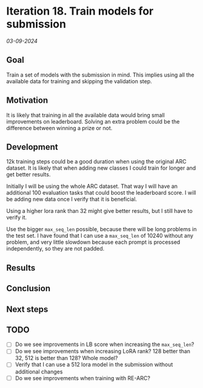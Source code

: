# Iteration 18. Train models for submission

_03-09-2024_

<!---
The work is done using short iterations. Each iteration needs to have a very
clear goal. This allows to gain greater knowledge of the problem on each iteration.
--->

## Goal

Train a set of models with the submission in mind. This implies using all the available data for training and skipping the validation step.

## Motivation

It is likely that training in all the available data would bring small improvements on leaderboard.
Solving an extra problem could be the difference between winning a prize or not.

## Development

12k training steps could be a good duration when using the original ARC dataset.
It is likely that when adding new classes I could train for longer and get better results.

Initially I will be using the whole ARC dataset. That way I will have an additional 100 evaluation
tasks that could boost the leaderboard score. I will be adding new data once I verify that it is beneficial.

Using a higher lora rank than 32 might give better results, but I still have to verify it.

Use the bigger `max_seq_len` possible, because there will be long problems in the test set. I have found that I can use
a `max_seq_len` of 10240 without any problem, and very little slowdown because each prompt is processed independently, so they are not padded.

## Results

## Conclusion

## Next steps

## TODO

- [ ] Do we see improvements in LB score when increasing the `max_seq_len`?
- [ ] Do we see improvements when increasing LoRA rank? 128 better than 32, 512 is better than 128? Whole model?
- [ ] Verify that I can use a 512 lora model in the submission without additional changes
- [ ] Do we see improvements when training with RE-ARC?
